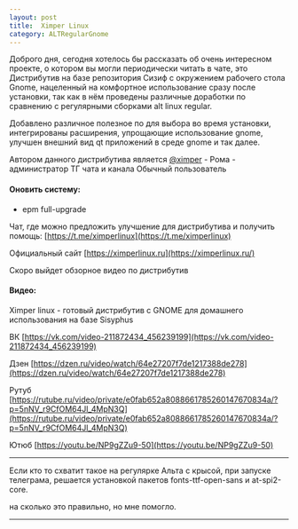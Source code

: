 ```yaml
---
layout: post
title:  Ximper Linux
category: ALTRegularGnome
---
```


Доброго дня, сегодня хотелось бы рассказать об очень интересном проекте, о котором вы могли периодически читать в чате, это Дистрибутив на базе репозитория Сизиф с окружением рабочего стола Gnome, нацеленный на комфортное использование сразу после установки, так как в нём проведены различные доработки по сравнению с регулярными сборками alt linux regular. 

Добавлено различное полезное по для выбора во время установки, интегрированы расширения, упрощающие использование gnome, улучшен внешний вид qt приложений в среде gnome и так далее. 

Автором данного дистрибутива является [@ximper](https://t.me/ximper) - Рома - администратор ТГ чата и канала Обычный пользователь 

#### Оновить систему:

- epm full-upgrade

Чат, где можно предложить улучшение для дистрибутива и получить помощь: [https://t.me/ximperlinux](https://t.me/ximperlinux) 

Официальный сайт [https://ximperlinux.ru](https://ximperlinux.ru/) 

Скоро выйдет обзорное видео по дистрибутив

#### Видео:

Ximper linux - готовый дистрибутив с GNOME для домашнего использования на базе Sisyphus 

ВК [https://vk.com/video-211872434_456239199](https://vk.com/video-211872434_456239199)

Дзен [https://dzen.ru/video/watch/64e27207f7de1217388de278](https://dzen.ru/video/watch/64e27207f7de1217388de278) 

Рутуб [https://rutube.ru/video/private/e0fab652a8088661785260147670834a/?p=5nNV_r9CfOM64Jl_4MpN3Q](https://rutube.ru/video/private/e0fab652a8088661785260147670834a/?p=5nNV_r9CfOM64Jl_4MpN3Q)

Ютюб [https://youtu.be/NP9gZZu9-50](https://youtu.be/NP9gZZu9-50)

---

Если кто то схватит такое на регулярке Альта с крысой, при запуске телеграма, решается установкой пакетов fonts-ttf-open-sans и at-spi2-core.

на сколько это правильно, но мне помогло.

---
